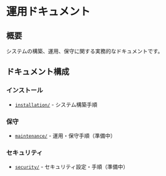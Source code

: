 # 運用ドキュメント

## 概要

システムの構築、運用、保守に関する実務的なドキュメントです。

## ドキュメント構成

### インストール
- [`installation/`](installation/) - システム構築手順

### 保守
- [`maintenance/`](maintenance/) - 運用・保守手順（準備中）

### セキュリティ
- [`security/`](security/) - セキュリティ設定・手順（準備中）